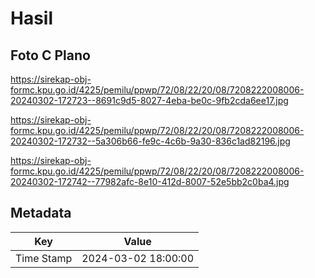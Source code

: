 # Hasil

## Foto C Plano

https://sirekap-obj-formc.kpu.go.id/4225/pemilu/ppwp/72/08/22/20/08/7208222008006-20240302-172723--8691c9d5-8027-4eba-be0c-9fb2cda6ee17.jpg

https://sirekap-obj-formc.kpu.go.id/4225/pemilu/ppwp/72/08/22/20/08/7208222008006-20240302-172732--5a306b66-fe9c-4c6b-9a30-836c1ad82196.jpg

https://sirekap-obj-formc.kpu.go.id/4225/pemilu/ppwp/72/08/22/20/08/7208222008006-20240302-172742--77982afc-8e10-412d-8007-52e5bb2c0ba4.jpg


## Metadata

| Key        | Value               |
| ---------- | ------------------- |
| Time Stamp | 2024-03-02 18:00:00 |



